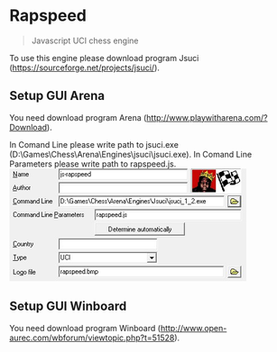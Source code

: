 # Rapspeed
>Javascript UCI chess engine  

To use this engine please download program Jsuci (https://sourceforge.net/projects/jsuci/).  

## Setup GUI Arena

You need download program Arena (http://www.playwitharena.com/?Download).

In Comand Line please write path to jsuci.exe (D:\Games\Chess\Arena\Engines\jsuci\jsuci.exe).
In Comand Line Parameters please write path to rapspeed.js.
 <img src="arena.jpg" />
 
 ## Setup GUI Winboard
 
 You need download program Winboard (http://www.open-aurec.com/wbforum/viewtopic.php?t=51528).

